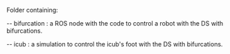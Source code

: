 Folder containing:

-- bifurcation : a ROS node with the code to control a robot with the DS with bifurcations.

-- icub : a simulation to control the icub's foot with the DS with bifurcations.

